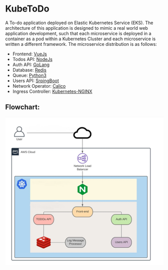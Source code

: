 # KubeToDo
A To-do application deployed on Elastic Kubernetes Service (EKS).
The architecture of this application is designed to mimic a real world web application development, such that each microservice is deployed in a container as a pod within a Kubernetes Cluster and each microservice is written a different framework.
The microservice distribution is as follows:

* Frontend: [VueJs](https://vuejs.org/)
* Todos API: [NodeJs](https://nodejs.org/)
* Auth API: [GoLang](https://golang.org/)
* Database: [Redis](https://redis.io/) 
* Queue: [Python3](https://www.python.org/)
* Users API: [SrpingBoot](https://spring.io/)
* Network Operator: [Calico](https://www.projectcalico.org/)
* Ingress Controller: [Kubernetes-NGINX](https://www.nginx.com/)

## Flowchart:
<p align="center"> <img src="assets/KubeToDo.png"></p>